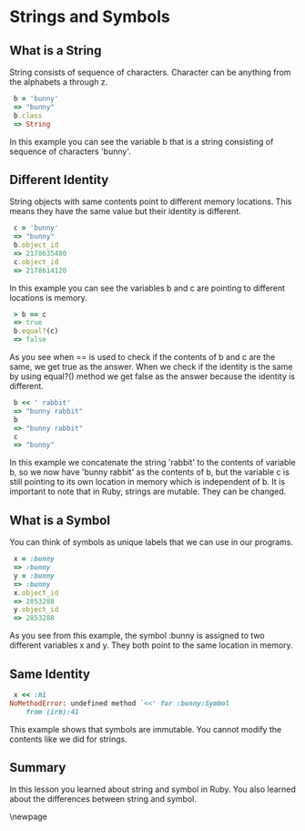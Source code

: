 # Strings and Symbols #

## What is a String ##

String consists of sequence of characters. Character can be anything from the alphabets a through z.

```ruby
 b = 'bunny'
 => "bunny" 
 b.class
 => String 
```

In this example you can see the variable b that is a string consisting of sequence of characters 
'bunny'.

## Different Identity ##

String objects with same contents point to different memory locations. This means they have the same value but their identity is different.

```ruby
 c = 'bunny'
 => "bunny" 
 b.object_id
 => 2178635480 
 c.object_id
 => 2178614120  
```

In this example you can see the variables b and c are pointing to different locations is memory.

```ruby
 > b == c
 => true 
 b.equal?(c)
 => false 
```

As you see when == is used to check if the contents of b and c are the same, we get true as the answer. When we check if the identity is the same by using equal?() method we get false as the answer because the identity is different.

```ruby
 b << ' rabbit'
 => "bunny rabbit" 
 b
 => "bunny rabbit" 
 c
 => "bunny" 
```

In this example we concatenate the string 'rabbit' to the contents of variable b, so we now have 'bunny rabbit' as the contents of b, but the variable c is still pointing to its own location in memory which is independent of b. It is important to note that in Ruby, strings are mutable. They can be changed.

## What is a Symbol ##

You can think of symbols as unique labels that we can use in our programs.

```ruby
 x = :bunny
 => :bunny 
 y = :bunny
 => :bunny 
 x.object_id
 => 2853288 
 y.object_id
 => 2853288 
```

As you see from this example, the symbol :bunny is assigned to two different variables x and y. They both point to the same location in memory.

## Same Identity ##

```ruby
 x << :hi
NoMethodError: undefined method `<<' for :bunny:Symbol
	from (irb):41
```

This example shows that symbols are immutable. You cannot modify the contents like we did for strings.

## Summary ##

In this lesson you learned about string and symbol in Ruby. You also learned about the differences between string and symbol.

\newpage
